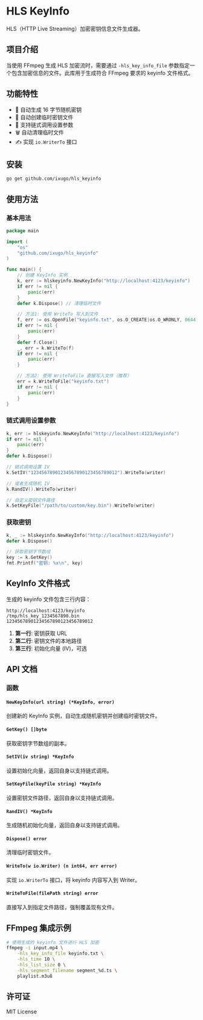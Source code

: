 # HLS KeyInfo

HLS（HTTP Live Streaming）加密密钥信息文件生成器。

## 项目介绍

当使用 FFmpeg 生成 HLS 加密流时，需要通过 `-hls_key_info_file` 参数指定一个包含加密信息的文件。此库用于生成符合 FFmpeg 要求的 keyinfo 文件格式。

## 功能特性

- 🔑 自动生成 16 字节随机密钥
- 📁 自动创建临时密钥文件
- 🔄 支持链式调用设置参数
- 🗑️ 自动清理临时文件
- ✍️ 实现 `io.WriterTo` 接口

## 安装

```bash
go get github.com/ixugo/hls_keyinfo
```

## 使用方法

### 基本用法

```go
package main

import (
    "os"
    "github.com/ixugo/hls_keyinfo"
)

func main() {
    // 创建 KeyInfo 实例
    k, err := hlskeyinfo.NewKeyInfo("http://localhost:4123/keyinfo")
    if err != nil {
        panic(err)
    }
    defer k.Dispose() // 清理临时文件

    // 方法1: 使用 WriteTo 写入到文件
    f, err := os.OpenFile("keyinfo.txt", os.O_CREATE|os.O_WRONLY, 0644)
    if err != nil {
        panic(err)
    }
    defer f.Close()
    _, err = k.WriteTo(f)
    if err != nil {
        panic(err)
    }

    // 方法2: 使用 WriteToFile 直接写入文件（推荐）
    err = k.WriteToFile("keyinfo.txt")
    if err != nil {
        panic(err)
    }
}
```

### 链式调用设置参数

```go
k, err := hlskeyinfo.NewKeyInfo("http://localhost:4123/keyinfo")
if err != nil {
    panic(err)
}
defer k.Dispose()

// 链式调用设置 IV
k.SetIV("12345678901234567890123456789012").WriteTo(writer)

// 或者生成随机 IV
k.RandIV().WriteTo(writer)

// 自定义密钥文件路径
k.SetKeyFile("/path/to/custom/key.bin").WriteTo(writer)
```

### 获取密钥

```go
k, _ := hlskeyinfo.NewKeyInfo("http://localhost:4123/keyinfo")
defer k.Dispose()

// 获取密钥字节数组
key := k.GetKey()
fmt.Printf("密钥: %x\n", key)
```

## KeyInfo 文件格式

生成的 keyinfo 文件包含三行内容：

```
http://localhost:4123/keyinfo
/tmp/hls_key_1234567890.bin
12345678901234567890123456789012
```

1. **第一行**: 密钥获取 URL
2. **第二行**: 密钥文件的本地路径
3. **第三行**: 初始化向量 (IV)，可选

## API 文档

### 函数

#### `NewKeyInfo(url string) (*KeyInfo, error)`
创建新的 KeyInfo 实例，自动生成随机密钥并创建临时密钥文件。

#### `GetKey() []byte`
获取密钥字节数组的副本。

#### `SetIV(iv string) *KeyInfo`
设置初始化向量，返回自身以支持链式调用。

#### `SetKeyFile(keyFile string) *KeyInfo`
设置密钥文件路径，返回自身以支持链式调用。

#### `RandIV() *KeyInfo`
生成随机初始化向量，返回自身以支持链式调用。

#### `Dispose() error`
清理临时密钥文件。

#### `WriteTo(w io.Writer) (n int64, err error)`
实现 `io.WriterTo` 接口，将 keyinfo 内容写入到 Writer。

#### `WriteToFile(filePath string) error`
直接写入到指定文件路径，强制覆盖现有文件。

## FFmpeg 集成示例

```bash
# 使用生成的 keyinfo 文件进行 HLS 加密
ffmpeg -i input.mp4 \
    -hls_key_info_file keyinfo.txt \
    -hls_time 10 \
    -hls_list_size 0 \
    -hls_segment_filename segment_%d.ts \
    playlist.m3u8
```

## 许可证

MIT License
